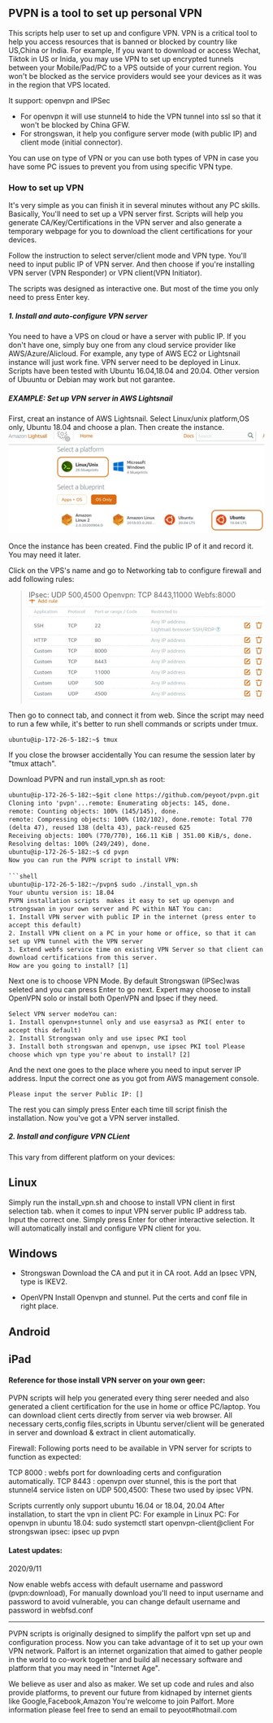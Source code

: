 ## PVPN is a tool to set up personal VPN

This scripts help user to set up and configure VPN. VPN is a critical tool to help you access resources that is banned or blocked by country like US,China or India.
For example, If you want to download or access Wechat, Tiktok in US or Inida, you may use VPN to set up encrypted tunnels between your Mobile/Pad/PC to a VPS outside of your current region. You won't be blocked as the service providers would see your devices as it was in the region that VPS located.

It support: openvpn and IPSec

* For openvpn it will use stunnel4 to hide the VPN tunnel into ssl so that it won't be blocked by China GFW.
* For strongswan, it help you configure server mode (with public IP) and client mode (initial connector). 

You can use on type of VPN or you can use both types of VPN in case you have some PC issues to prevent you from using specific VPN type.

### How to set up VPN
It's very simple as you can finish it in several minutes without any PC skills.
Basically, You'll need to set up a VPN server first. Scripts will help you generate  CA/Key/Certifications in the VPN server and also generate a temporary webpage for you to download the client certifications for your devices. 

Follow the instruction to select server/client mode and VPN type. You'll need to input public IP of VPN server. And then choose if you're installing VPN server (VPN Responder) or VPN client(VPN Initiator).
  
The scripts was designed as interactive one. But most of the time you only need to press Enter key. 



##### 1. Install and auto-configure VPN server
You need to have a VPS on cloud or have a server with public IP. If you don't have one, simply buy one from any cloud service provider like AWS/Azure/Alicloud. For example, any type of AWS EC2 or Lightsnail instance will just work fine. VPN server need to be deployed in Linux. Scripts have been tested with Ubuntu 16.04,18.04 and 20.04. Other version of Ubuuntu or Debian may work but not garantee. 

##### EXAMPLE: Set up VPN server in AWS Lightsnail  
First, creat an instance of AWS Lightsnail. Select Linux/unix platform,OS only, Ubuntu 18.04 and choose a plan. Then create the instance. 
![](https://raw.githubusercontent.com/peyoot/pic_bed/master/imagesaws-lightsnail-1.PNG)

Once the instance has been created. Find the public IP of it and record it. You may need it later.

Click on the VPS's name and go to Networking tab to configure firewall  and add following rules:
> IPsec: UDP 500,4500
> Openvpn: TCP 8443,11000
> Webfs:8000
![](https://raw.githubusercontent.com/peyoot/pic_bed/master/images20200920071014.png)

Then go to connect tab, and connect it from web. Since the script may need to run a few while, it's better to run shell commands or scripts under tmux. 
```shell
ubuntu@ip-172-26-5-182:~$ tmux
```
If you close the browser accidentally You can resume the session later by "tmux attach".

Download PVPN and run install_vpn.sh as root:
```shell
ubuntu@ip-172-26-5-182:~$git clone https://github.com/peyoot/pvpn.git
Cloning into 'pvpn'...remote: Enumerating objects: 145, done.
remote: Counting objects: 100% (145/145), done.
remote: Compressing objects: 100% (102/102), done.remote: Total 770 (delta 47), reused 138 (delta 43), pack-reused 625
Receiving objects: 100% (770/770), 166.11 KiB | 351.00 KiB/s, done.
Resolving deltas: 100% (249/249), done.
ubuntu@ip-172-26-5-182:~$ cd pvpn
Now you can run the PVPN script to install VPN:

```shell
ubuntu@ip-172-26-5-182:~/pvpn$ sudo ./install_vpn.sh
Your ubuntu version is: 18.04
PVPN installation scripts  makes it easy to set up openvpn and strongswan in your own server and PC within NAT You can:
1. Install VPN server with public IP in the internet (press enter to accept this default)
2. Install VPN client on a PC in your home or office, so that it can set up VPN tunnel with the VPN server
3. Extend webfs service time on existing VPN Server so that client can download certifications from this server.
How are you going to install? [1]
```

Next one is to choose VPN Mode. By default Strongswan (IPSec)was seleted and you can press Enter to go next. Expert may choose to install OpenVPN solo or install both OpenVPN and Ipsec if they need. 

```
Select VPN server modeYou can:
1. Install openvpn+stunnel only and use easyrsa3 as PKI( enter to accept this default)
2. Install Strongswan only and use ipsec PKI tool
3. Install both strongswan and openvpn, use ipsec PKI tool Please choose which vpn type you're about to install? [2] 
```

And the next one goes to the place where you need to input server IP address. Input the correct one as you got from AWS management console.
```shell
Please input the server Public IP: []
```

The rest you can simply press Enter each time till script finish the installation.
Now you've got a VPN server installed.

##### 2. Install and configure VPN CLient
This vary from different platform on your devices:

Linux
---
Simply run the install_vpn.sh and choose to install VPN client in first selection tab. when it comes to input VPN server public IP address tab. Input the correct one. Simply press Enter for other interactive selection. It will automatically install and configure VPN client for you.

Windows
---
 * Strongswan
Download the CA and put it in CA root. Add an Ipsec VPN, type is IKEV2.

 * OpenVPN
Install Openvpn and stunnel. Put the certs and conf file in right place.


Android
---

iPad
---



#### Reference for those install VPN server on your own geer:

PVPN scripts will help you generated every thing serer needed and also generated a client certification for the use in home or office PC/laptop. You can download client certs directly from server via web browser.
All necessary certs,config files,scripts in Ubuntu server/client will be generated in server and download & extract in client automatically.

Firewall:
Following ports need to be available in VPN server for scripts to function as expected:

TCP 8000  :  webfs port for downloading certs and configuration automatically.
TCP 8443  :  openvpn over stunnel, this is the port that stunnel4 service listen on
UDP 500,4500:  These two used by ipsec VPN. 

Scripts currently only support ubuntu 16.04 or 18.04, 20.04
After installation, to start the vpn in client PC:
For example in Linux PC:
For openvpn in ubuntu 18.04:  sudo systemctl start openvpn-client@client
For strongswan ipsec: ipsec up pvpn

#### Latest updates:
2020/9/11 

Now enable webfs access with default username and password (pvpn:download), For manually download you'll need to input username and password to avoid vulnerable, you can change default username and password in webfsd.conf


---

PVPN scripts is originally designed to simplify the palfort vpn set up and configuration process. Now you can take advantage of it to set up your own VPN network.
Palfort is an internet organization that aimed to gather people in the world to co-work together and build all necessary software and platform that you may need in "Internet Age". 

We believe as user and also as maker. We set up code and rules and also provide platforms, to prevent our future from kidnaped by internet gients like Google,Facebook,Amazon
You're welcome to join Palfort. More information please feel free to send an email to peyoot#hotmail.com
